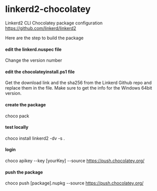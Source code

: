 # linkerd2-chocolatey
Linkerd2 CLI Chocolatey package configuration
https://github.com/linkerd/linkerd2


Here are the step to build the package

#### edit the linkerd.nuspec file
Change the version number

#### edit the chocolateyinstall.ps1 file
Get the download link and the sha256 from the Linkerd Github repo and replace them in the file.  Make sure to get the info for the Windows 64bit version.

#### create the package
choco pack

#### test locally
choco install linkerd2 -dv -s .

#### login
choco apikey --key [yourKey] --source https://push.chocolatey.org/

#### push the package
choco push [package].nupkg --source https://push.chocolatey.org/